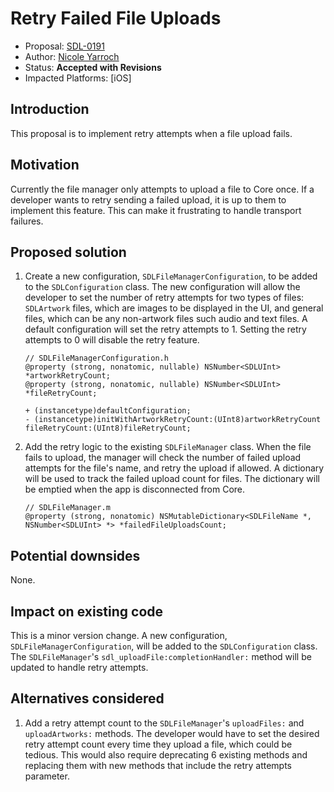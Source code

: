 # Retry Failed File Uploads
* Proposal: [SDL-0191](0191-retry-failed-file-uploads.md)
* Author: [Nicole Yarroch](https://github.com/NicoleYarroch)
* Status: **Accepted with Revisions**
* Impacted Platforms: [iOS]

## Introduction
This proposal is to implement retry attempts when a file upload fails.

## Motivation
Currently the file manager only attempts to upload a file to Core once. If a developer wants to retry sending a failed upload, it is up to them to implement this feature. This can make it frustrating to handle transport failures. 

## Proposed solution
1. Create a new configuration, `SDLFileManagerConfiguration`, to be added to the `SDLConfiguration` class. The new configuration will allow the developer to set the number of retry attempts for two types of files: `SDLArtwork` files, which are images to be displayed in the UI, and general files, which can be any non-artwork files such audio and text files. A default configuration will set the retry attempts to 1. Setting the retry attempts to 0 will disable the retry feature.

    ```objc
    // SDLFileManagerConfiguration.h
    @property (strong, nonatomic, nullable) NSNumber<SDLUInt> *artworkRetryCount;
    @property (strong, nonatomic, nullable) NSNumber<SDLUInt> *fileRetryCount;

    + (instancetype)defaultConfiguration;
    - (instancetype)initWithArtworkRetryCount:(UInt8)artworkRetryCount fileRetryCount:(UInt8)fileRetryCount;
    ```

2. Add the retry logic to the existing `SDLFileManager` class. When the file fails to upload, the manager will check the number of failed upload attempts for the file's name, and retry the upload if allowed. A dictionary will be used to track the failed upload count for files. The dictionary will be emptied when the app is disconnected from Core.    

    ```objc
    // SDLFileManager.m
    @property (strong, nonatomic) NSMutableDictionary<SDLFileName *, NSNumber<SDLUInt> *> *failedFileUploadsCount;
    ```

## Potential downsides
None. 

## Impact on existing code
This is a minor version change. A new configuration, `SDLFileManagerConfiguration`, will be added to the `SDLConfiguration` class. The `SDLFileManager`'s `sdl_uploadFile:completionHandler:` method will be updated to handle retry attempts.

## Alternatives considered
1. Add a retry attempt count to the `SDLFileManager`'s `uploadFiles:` and `uploadArtworks:` methods. The developer would have to set the desired retry attempt count every time they upload a file, which could be tedious. This would also require deprecating 6 existing methods and replacing them with new methods that include the retry attempts parameter.
